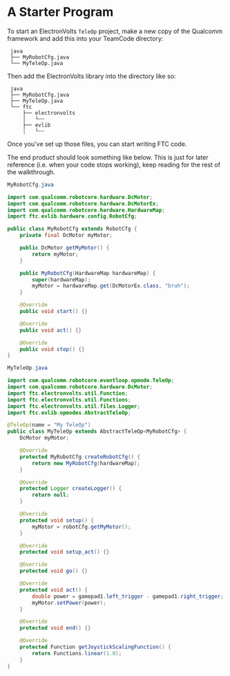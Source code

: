 # A Starter Program

To start an ElectronVolts `TeleOp` project, make a new copy of the Qualcomm framework and add this into your TeamCode directory:

```
 java
 ├── MyRobotCfg.java
 └── MyTeleOp.java
```

Then add the ElectronVolts library into the directory like so:

```
 java
 ├── MyRobotCfg.java
 ├── MyTeleOp.java
 └── ftc
     ├── electronvolts
     │   └┄┄
     ├── evlib
     ┆   └┄┄
```

Once you've set up those files, you can start writing FTC code.

The end product should look something like below. This is just for later reference (i.e. when your code stops working), keep reading for the rest of the walkthrough.
```java
MyRobotCfg.java

import com.qualcomm.robotcore.hardware.DcMotor;
import com.qualcomm.robotcore.hardware.DcMotorEx;
import com.qualcomm.robotcore.hardware.HardwareMap;
import ftc.evlib.hardware.config.RobotCfg;

public class MyRobotCfg extends RobotCfg {
    private final DcMotor myMotor;

    public DcMotor getMyMotor() {
        return myMotor;
    }

    public MyRobotCfg(HardwareMap hardwareMap) {
        super(hardwareMap);
        myMotor = hardwareMap.get(DcMotorEx.class, "bruh");
    }

    @Override
    public void start() {}

    @Override
    public void act() {}

    @Override
    public void stop() {}
}

MyTeleOp.java

import com.qualcomm.robotcore.eventloop.opmode.TeleOp;
import com.qualcomm.robotcore.hardware.DcMotor;
import ftc.electronvolts.util.Function;
import ftc.electronvolts.util.Functions;
import ftc.electronvolts.util.files.Logger;
import ftc.evlib.opmodes.AbstractTeleOp;

@TeleOp(name = "My TeleOp")
public class MyTeleOp extends AbstractTeleOp<MyRobotCfg> {
    DcMotor myMotor;

    @Override
    protected MyRobotCfg createRobotCfg() {
        return new MyRobotCfg(hardwareMap);
    }

    @Override
    protected Logger createLogger() {
        return null;
    }

    @Override
    protected void setup() {
        myMotor = robotCfg.getMyMotor();
    }

    @Override
    protected void setup_act() {}

    @Override
    protected void go() {}

    @Override
    protected void act() {
        double power = gamepad1.left_trigger - gamepad1.right_trigger;
        myMotor.setPower(power);
    }

    @Override
    protected void end() {}

    @Override
    protected Function getJoystickScalingFunction() {
        return Functions.linear(1.0);
    }
}
```
